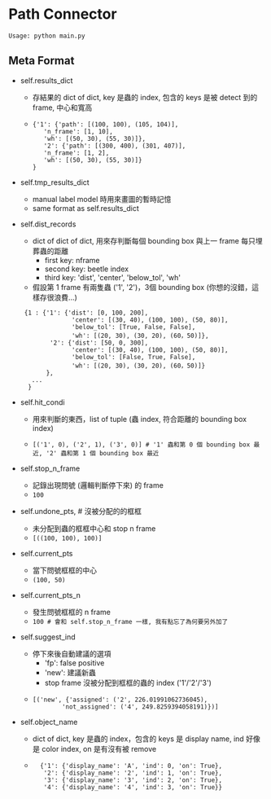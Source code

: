 # Path Connector

```
Usage: python main.py
```

## Meta Format


- self.results_dict
	- 存結果的 dict of dict, key 是蟲的 index, 包含的 keys 是被 detect 到的 frame, 中心和寬高
	- ```
	  {'1': {'path': [(100, 100), (105, 104)],
         'n_frame': [1, 10],
         'wh': [(50, 30), (55, 30)]},
         '2': {'path': [(300, 400), (301, 407)],
         'n_frame': [1, 2],
         'wh': [(50, 30), (55, 30)]}
	  }
	  ```

- self.tmp_results_dict
	- manual label model 時用來畫圖的暫時記憶
	- same format as self.results_dict

- self.dist_records
	- dict of dict of dict, 用來存判斷每個 bounding box 與上一 frame 每只埋葬蟲的距離
		- first key: nframe
		- second key: beetle index
		- third key: 'dist', 'center', 'below_tol', 'wh'
	- 假設第 1 frame 有兩隻蟲 ('1', '2')，3個 bounding box (你想的沒錯，這樣存很浪費...)
	``` 
	 {1 : {'1': {'dist': [0, 100, 200], 
	              'center': [(30, 40), (100, 100), (50, 80)], 
				  'below_tol': [True, False, False],
				  'wh': [(20, 30), (30, 20), (60，50)]},
		    '2': {'dist': [50, 0, 300], 
				  'center': [(30, 40), (100, 100), (50, 80)], 
				  'below_tol': [False, True, False],
				  'wh': [(20, 30), (30, 20), (60，50)]}
		   },
	   ...
	  }	  
  ```
	  
- self.hit_condi
	- 用來判斷的東西，list of tuple (蟲 index, 符合距離的 bounding box index)
	- ```
	  [('1', 0), ('2', 1), ('3', 0)] # '1' 蟲和第 0 個 bounding box 最近, '2' 蟲和第 1 個 bounding box 最近
	  ```

- self.stop_n_frame
	- 記錄出現問號 (邏輯判斷停下來) 的 frame
	- ```100```

- self.undone_pts, # 沒被分配的的框框
	- 未分配到蟲的框框中心和 stop n frame
	- ```[((100, 100), 100)]```
	 

- self.current_pts
	- 當下問號框框的中心
	- ```(100, 50)```

- self.current_pts_n
	- 發生問號框框的 n frame
	- ```100 # 會和 self.stop_n_frame 一樣, 我有點忘了為何要另外加了```

- self.suggest_ind
	- 停下來後自動建議的選項
		- 'fp': false positive
		- 'new': 建議新蟲
		- stop frame 沒被分配到框框的蟲的 index ('1'/'2'/'3')
	- ``` 
	  [('new', {'assigned': ('2', 226.01991062736045),
   			  'not_assigned': ('4', 249.8259394058191)})]
	  ```

- self.object_name
	- dict of dict, key 是蟲的 index，包含的 keys 是 display name, ind 好像是 color index, on 是有沒有被 remove
	- ```
		{'1': {'display_name': 'A', 'ind': 0, 'on': True},
		 '2': {'display_name': '2', 'ind': 1, 'on': True},
		 '3': {'display_name': '3', 'ind': 2, 'on': True},
		 '4': {'display_name': '4', 'ind': 3, 'on': True}}
		```

